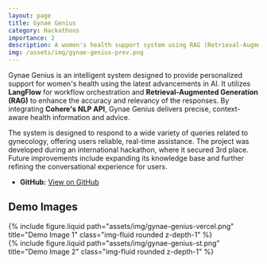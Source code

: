 ```yaml
---
layout: page
title: Gynae Genius
category: Hackathons
importance: 2
description: A women's health support system using RAG (Retrieval-Augmented Generation) and Cohere's NLP API.
img: /assets/img/gynae-genius-prev.png 
---
```


Gynae Genius is an intelligent system designed to provide personalized support for women's health using the latest advancements in AI. It utilizes **LangFlow** for workflow orchestration and **Retrieval-Augmented Generation (RAG)** to enhance the accuracy and relevancy of the responses. By integrating **Cohere's NLP API**, Gynae Genius delivers precise, context-aware health information and advice.

The system is designed to respond to a wide variety of queries related to gynecology, offering users reliable, real-time assistance. The project was developed during an international hackathon, where it secured 3rd place. Future improvements include expanding its knowledge base and further refining the conversational experience for users.

- **GitHub:** [View on GitHub](https://github.com/malaika-farooq/gynaegenius-bot)

## Demo Images

<div class="row">
    <div class="col-sm-6">
        {% include figure.liquid path="assets/img/gynae-genius-vercel.png" title="Demo Image 1" class="img-fluid rounded z-depth-1" %}
    </div>
    <div class="col-sm-6">
        {% include figure.liquid path="assets/img/gynae-genius-st.png" title="Demo Image 2" class="img-fluid rounded z-depth-1" %}
    </div>
</div>
